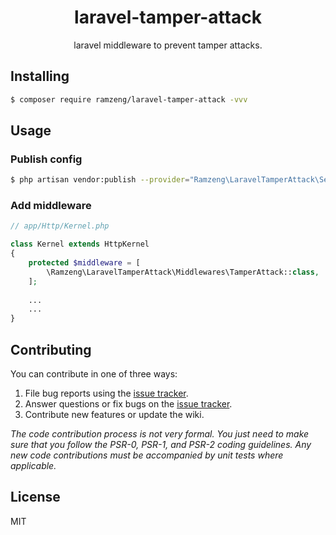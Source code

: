 <h1 align="center"> laravel-tamper-attack </h1>

<p align="center"> laravel middleware to prevent tamper attacks.</p>


## Installing

```bash
$ composer require ramzeng/laravel-tamper-attack -vvv
```

## Usage

### Publish config

```bash
$ php artisan vendor:publish --provider="Ramzeng\LaravelTamperAttack\ServiceProvider"
```

### Add middleware

```php
// app/Http/Kernel.php

class Kernel extends HttpKernel
{
    protected $middleware = [
        \Ramzeng\LaravelTamperAttack\Middlewares\TamperAttack::class,
    ];
    
    ...
    ...
}
```

## Contributing

You can contribute in one of three ways:

1. File bug reports using the [issue tracker](https://github.com/ramzeng/laravel-tamper-attack/issues).
2. Answer questions or fix bugs on the [issue tracker](https://github.com/ramzeng/laravel-tamper-attack/issues).
3. Contribute new features or update the wiki.

_The code contribution process is not very formal. You just need to make sure that you follow the PSR-0, PSR-1, and PSR-2 coding guidelines. Any new code contributions must be accompanied by unit tests where applicable._

## License

MIT